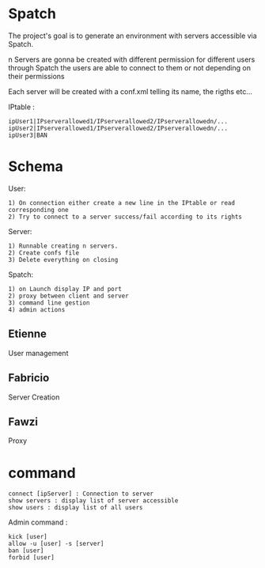 # Spatch

The project's goal is to generate an environment with servers accessible via Spatch.

n Servers are gonna be created with different permission for different users
through Spatch the users are able to connect to them or not depending on their permissions

Each server will be created with a conf.xml telling its name, the rigths etc... 

IPtable : 

	ipUser1|IPserverallowed1/IPserverallowed2/IPserverallowedn/...
    ipUser2|IPserverallowed1/IPserverallowed2/IPserverallowedn/...
    ipUser3|BAN

# Schema

User:
	
    1) On connection either create a new line in the IPtable or read corresponding one
    2) Try to connect to a server success/fail according to its rights

Server:

	1) Runnable creating n servers.
    2) Create confs file
    3) Delete everything on closing
	
 Spatch:
 	
    1) on Launch display IP and port
    2) proxy between client and server
    3) command line gestion
    4) admin actions
  

<h2>Etienne</h2>
User management

<h2>Fabricio</h2>
Server Creation

<h2>Fawzi</h2>
Proxy

 
 # command

	connect [ipServer] : Connection to server
	show servers : display list of server accessible
    show users : display list of all users
    
   Admin command :
   
   	kick [user]
    allow -u [user] -s [server]
    ban [user]
    forbid [user]
   
   